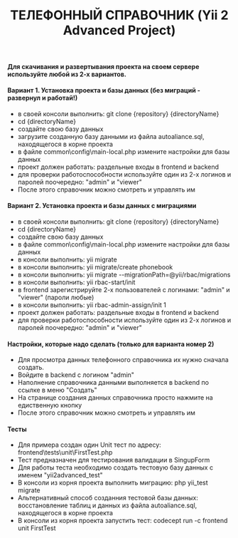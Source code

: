 <p align="center">
    <h1 align="center">ТЕЛЕФОННЫЙ СПРАВОЧНИК (Yii 2 Advanced Project)</h1>
    <br>
</p>

#### Для скачивания и развертывания проекта на своем сервере используйте любой из 2-х вариантов.


#### Вариант 1. Установка проекта и базы данных (без миграций - развернул и работай!)

* в своей консоли выполнить: git clone {repository} {directoryName}
* cd {directoryName}
* создайте свою базу данных
* загрузите созданную базу данными из файла autoaliance.sql, находящегося в корне проекта
* в файле common\config\main-local.php измените настройки для базы данных
* проект должен работать: раздельные входы в frontend и backend
* для проверки работоспособности используйте один из 2-х логинов и паролей поочередно: "admin" и "viewer"
* После этого справочник можно смотреть и управлять им


#### Вариант 2. Установка проекта и базы данных с миграциями

* в своей консоли выполнить: git clone {repository} {directoryName}
* cd {directoryName}
* создайте свою базу данных
* в файле common\config\main-local.php измените настройки для базы данных
* в консоли выполнить: yii migrate
* в консоли выполнить: yii migrate/create phonebook
* в консоли выполнить: yii migrate --migrationPath=@yii/rbac/migrations
* в консоли выполнить: yii rbac-start/init
* в frontend зарегистрируйте 2-х пользователей с логинами: "admin" и "viewer" (пароли любые)
* в консоли выполнить: yii rbac-admin-assign/init 1
* проект должен работать: раздельные входы в frontend и backend
* для проверки работоспособности используйте один из 2-х логинов и паролей поочередно: "admin" и "viewer"


#### Настройки, которые надо сделать (только для варианта номер 2)

* Для просмотра данных телефонного справочника их нужно сначала создать.
* Войдите в backend c логином "admin" 
* Наполнение справочника данными выполняется в backend по ссылке в меню "Создать"
* На странице создания данных справочника просто нажмите на едиственную кнопку
* После этого справочник можно смотреть и управлять им


#### Тесты
* Для примера создан один Unit тест по адресу: frontend\tests\unit\FirstTest.php
* Тест предназначен для тестирования валидации в SingupForm
* Для работы теста необходимо создать тестовую базу данных с именем "yii2advanced_test"
* В консоли из корня проекта выполнить миграцию: php yii_test migrate
* Альтернативный способ созданния тестовой базы данных: восстановление таблиц и данных из файла autoaliance.sql, находящегося в корне проекта
* В консоли из корня проекта запустить тест: codecept run -c frontend unit FirstTest

